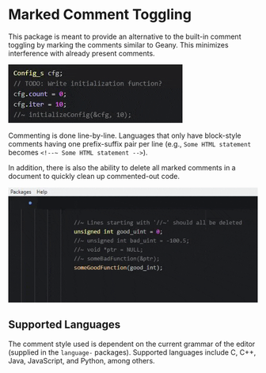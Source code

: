 # Marked Comment Toggling

This package is meant to provide an alternative to the built-in comment toggling by marking the comments similar to Geany.  This minimizes interference with already present comments.  

![demo-toggle](https://raw.githubusercontent.com/mtnQ/comment-toggle-and-mark/master/.media/demo-toggle.gif)

Commenting is done line-by-line.  Languages that only have block-style comments having one prefix-suffix pair per line (e.g., ```Some HTML statement``` becomes ```<!--~ Some HTML statement -->```).

In addition, there is also the ability to delete all marked comments in a document to quickly clean up commented-out code.

![demo-delete](https://raw.githubusercontent.com/mtnQ/comment-toggle-and-mark/master/.media/demo-delete.gif)

## Supported Languages

The comment style used is dependent on the current grammar of the editor (supplied in the ```language-``` packages).  Supported languages include C, C++, Java, JavaScript, and Python, among others.

